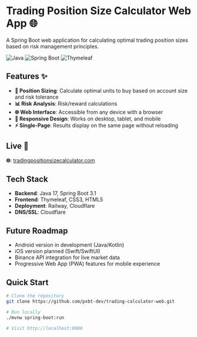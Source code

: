 # Trading Position Size Calculator Web App 🌐

A Spring Boot web application for calculating optimal trading position sizes based on risk management principles.

![Java](https://img.shields.io/badge/Java-17-blue)
![Spring Boot](https://img.shields.io/badge/Spring%20Boot-3.1.0-green)
![Thymeleaf](https://img.shields.io/badge/Thymeleaf-Templates-orange)

## Features ✨

- **🎯 Position Sizing**: Calculate optimal units to buy based on account size and risk tolerance
- **📊 Risk Analysis**: Risk/reward calculations
- **🌐 Web Interface**: Accessible from any device with a browser
- **📱 Responsive Design**: Works on desktop, tablet, and mobile
- **⚡ Single-Page**: Results display on the same page without reloading

## Live 🚀

**🌐**: [tradingpositionsizecalculator.com](https://www.tradingpositionsizecalculator.com/)

## Tech Stack
- **Backend**: Java 17, Spring Boot 3.1
- **Frontend**: Thymeleaf, CSS3, HTML5
- **Deployment**: Railway, Cloudflare
- **DNS/SSL**: Cloudflare

## Future Roadmap 
- Android version in development (Java/Kotlin)
- iOS version planned (Swift/SwiftUI)
- Binance API integration for live market data
- Progressive Web App (PWA) features for mobile experience

## Quick Start

```bash
# Clone the repository
git clone https://github.com/pxbt-dev/trading-calculator-web.git

# Run locally
./mvnw spring-boot:run

# Visit http://localhost:8080


